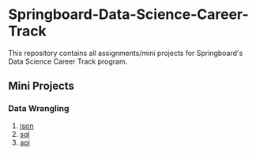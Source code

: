 # Springboard-Data-Science-Career-Track
This repository contains all assignments/mini projects for Springboard's Data Science Career Track program.
## Mini Projects
### Data Wrangling
1. [json](https://github.com/nphan20181/Springboard-Data-Science-Career-Track/blob/master/data_wrangling_json/json_exercise.ipynb)
2. [sql](https://github.com/nphan20181/Springboard-Data-Science-Career-Track/blob/master/sql_project.sql)
3. [api](https://github.com/nphan20181/Springboard-Data-Science-Career-Track/blob/master/api_data_wrangling_mini_project.ipynb)
